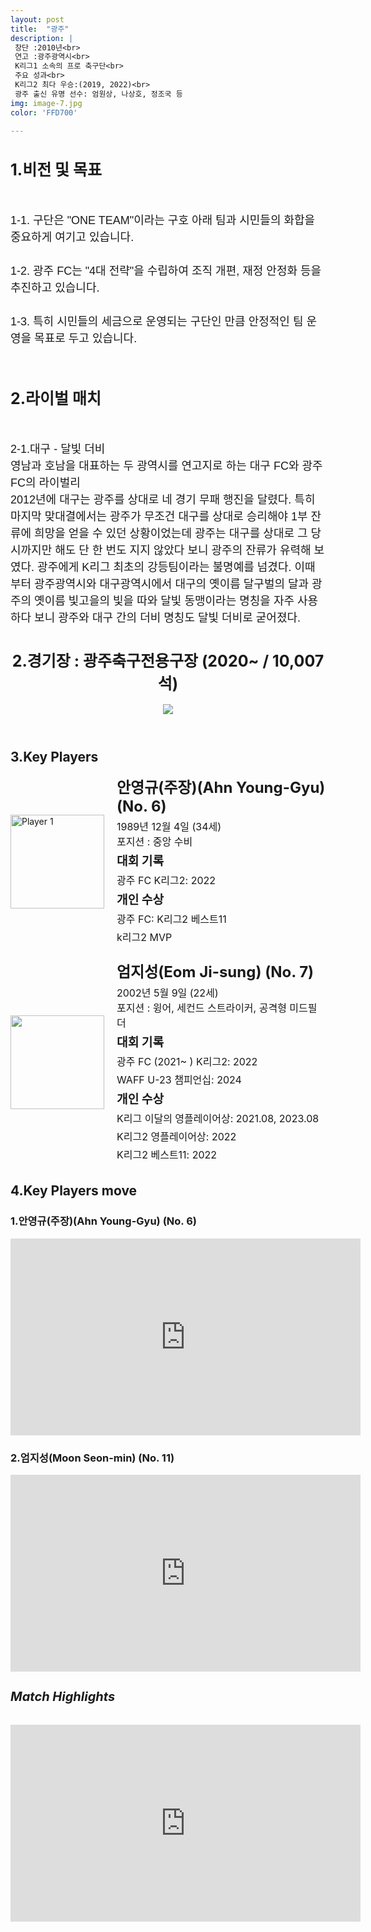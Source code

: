 ```yaml
---
layout: post
title:  "광주"
description: |
 창단 :2010년<br>
 연고 :광주광역시<br>
 K리그1 소속의 프로 축구단<br>
 주요 성과<br>
 K리그2 최다 우승:(2019, 2022)<br>
 광주 출신 유명 선수: 엄원상, 나상호, 정조국 등 
img: image-7.jpg
color: 'FFD700'

---
```

<html>
<head>
  <title>Hyundai Motors Jeonbuk</title>
  <style>
    .player-info {
      display: flex;
      align-items: center;
      margin-bottom: 20px;
    }
    .player-info img {
      width: 150px;
      height: 150px;
      margin-right: 20px;
    }
    .player-info h3 {
      font-size: 24px;
      margin: 0;
    }
    .player-info p {
      font-size: 16px;
      margin: 5px 0;
    }
    h1{
      font-size: 25px;
    }
  </style>
  <h1>1.비전 및 목표</h1><br>
  <p style="font-family: Arial, sans-serif; font-size: 18px; line-height: 1.5;">
   1-1. 구단은 "ONE TEAM"이라는 구호 아래 팀과 시민들의 화합을 중요하게 여기고 있습니다. <br> <br>
   1-2. 광주 FC는 "4대 전략"을 수립하여 조직 개편, 재정 안정화 등을 추진하고 있습니다. <br><br>
   1-3. 특히 시민들의 세금으로 운영되는 구단인 만큼 안정적인 팀 운영을 목표로 두고 있습니다.<br><br>
   <h1>2.라이벌 매치</h1><br>
   <p style="font-family: Arial, sans-serif; font-size: 18px; line-height: 1.5;">
    2-1.대구 - 달빛 더비<br>
    영남과 호남을 대표하는 두 광역시를 연고지로 하는 대구 FC와 광주 FC의 라이벌리<br>
    2012년에 대구는 광주를 상대로 네 경기 무패 행진을 달렸다. 특히 마지막 맞대결에서는 광주가 무조건 대구를 상대로 승리해야 1부 잔류에 희망을 얻을 수 있던 상황이었는데 광주는 대구를 상대로 그 당시까지만 해도 단 한 번도 지지 않았다 보니 광주의 잔류가 유력해 보였다. 광주에게 K리그 최초의 강등팀이라는 불명예를 넘겼다.
    이때부터 광주광역시와 대구광역시에서 대구의 옛이름 달구벌의 달과 광주의 옛이름 빛고을의 빛을 따와 달빛 동맹이라는 명칭을 자주 사용하다 보니 광주와 대구 간의 더비 명칭도 달빛 더비로 굳어졌다.<br>
</head>
<body>
  <header>
    <h1>2.경기장 : 광주축구전용구장 (2020~ / 10,007석)</h1>
    <img src="https://i.namu.wiki/i/9CUzS8HCJDrRJzlyHuh3J2FGaoy5bwJ7EBmh7s1QRNtQadHcdNyqXkaM1TpcfoK_5PEUd_4q850kbDfJtOltldfgt3xls_QfrfHIzgAHUQq2FzpoG_BhqqGK_CUG2NMLR9Q6ZMdZibgp1NVGvo_sZw.webp">
  </header>
  <main>
    <section>
      <h2>3.Key Players</h2>
      <div class="player-info">
        <img src="https://i.namu.wiki/i/YHZFykxNTM4Jf6wwVFTLws0uLrTn-5Byy6ZJ3t1epbJQ2a3LLwTDTc8Gcmg1Hw82ClNl_96ERaHgjd9hZmY5SHgPp3x4vx5V9BtYieZbqoyNinhwOXG40-EVcNetxsZGtio_CjN16EjgTUM7tL0IrQ.webp"
          alt="Player 1">
        <div>
          <h3>안영규(주장)(Ahn Young-Gyu) (No. 6)</h3> <p>1989년 12월 4일 (34세) <br> 포지션 : 중앙 수비</p>
          <p><strong style="font-size: 1.2em;">대회 기록</strong></p>
          <p>광주 FC K리그2: 2022</p>
          <p><strong style="font-size: 1.2em;">개인 수상</strong></p>
          <p>광주 FC: K리그2 베스트11</p>
          <p>k리그2 MVP</p>
        </div>
      </div>
      <div class="player-info">
        <img src="https://i.namu.wiki/i/E74ZoJBtA6Sbaym0r4dpxjTQxW33Uj0DxvWM2VNdftbjSbjAHwjZ2ryF18aVLDTh-2rA-2PzkwM0tqwLFhbHzmzlQQ5LuRDclAcsIvWUrUT5x95ixgV9GJLOcs4H3TRIoDuTqgLlWfNpalqvyoRjDQ.webp">
        <div>
          <h3>엄지성(Eom Ji-sung) (No. 7)</h3> <p>2002년 5월 9일 (22세) <br> 포지션 : 윙어, 세컨드 스트라이커, 공격형 미드필더</p>
          <p><strong style="font-size: 1.2em;">대회 기록</strong></p>
          <p>광주 FC (2021~ ) K리그2: 2022</p>
          <p>WAFF U-23 챔피언십: 2024</p>
          <p><strong style="font-size: 1.2em;">개인 수상</strong></p>
          <p>K리그 이달의 영플레이어상: 2021.08, 2023.08</p>
          <p>K리그2 영플레이어상: 2022</p>
          <p>K리그2 베스트11: 2022</p>
        </div>
      </div>
    </section>
    <section>
      <h2>4.Key Players move</h2>
      <h4>
      <h3>1.안영규(주장)(Ahn Young-Gyu) (No. 6)</h3>
      <iframe width="560" height="315" src="https://www.youtube.com/embed/_h4t60jPWLU" frameborder="0" allow="accelerometer; autoplay; encrypted-media; gyroscope; picture-in-picture" allowfullscreen></iframe>
      <h3>2.엄지성(Moon Seon-min) (No. 11)</h3>
      <iframe width="560" height="315" src="https://www.youtube.com/embed/ShLVlx6RSIY" frameborder="0" allow="accelerometer; autoplay; encrypted-media; gyroscope; picture-in-picture" allowfullscreen></iframe>
      </h4> 
    </section>
    <section>
      <h5 style="font-size: 20px;">Match Highlights</h5>
      <iframe width="560" height="315" src="https://www.youtube.com/embed/k7xesiMuAhw" frameborder="0"
        allow="accelerometer; autoplay; encrypted-media; gyroscope; picture-in-picture" allowfullscreen></iframe>
    </section>
  </main>
</body>
